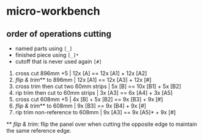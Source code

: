 # micro-workbench

## order of operations cutting

- named parts using `[_]` 
- finished piece using `[_]*`
- cutoff that is never used again `[#]`

1. cross cut 896mm +5                  | 12x [A]          == 12x [A1] + 12x [A2]
2. _flip & trim_** to 896mm            | 12x [A1]         == 12x [A3] + 12x [#]
3. cross trim then cut two 60mm strips | 5x [B]           == 10x [B1] + 5x [B2]
4. rip trim then cut to 60mm strips    | 3x [A3]          == 6x [A4]  + 3x [A5]
4. cross cut 608mm +5                  | 4x [B] + 5x [B2] == 9x [B3]  + 9x [#]
5. _flip & trim_** to 608mm            | 9x [B3]          == 9x [B4]  + 9x [#]
6. rip trim non-reference to 608mm     | 9x [A3]          == 9x [A5]* + 9x [#]

** _flip & trim_: flip the panel over when cutting the opposite edge to maintain the same reference edge.